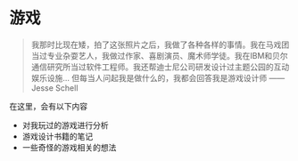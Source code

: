 # 游戏

> 我那时比现在矮，拍了这张照片之后，我做了各种各样的事情。我在马戏团当过专业杂耍艺人，我做过作家、喜剧演员、魔术师学徒。我在IBM和贝尔通信研究所当过软件工程师。我还帮迪士尼公司研发设计过主题公园的互动娱乐设施... 但每当人问起我是做什么的，我都会回答我是游戏设计师 ——Jesse Schell

在这里，会有以下内容

* 对我玩过的游戏进行分析
* 游戏设计书籍的笔记
* 一些奇怪的游戏相关的想法

